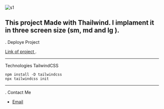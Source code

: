 ![s1](https://github.com/parastoomajidi/khanoumiWebPage/assets/61692804/4c0344bb-d25e-4090-8b5f-8a5cd992ab69)






This project Made with Thailwind. I implament it in three screen size (sm, md and lg ).
------------------------
. Deploye Project

[Link of project ](https://parastoomajidi.github.io/khanoumiWebPage/).

------------------------
Technologies
TailwindCSS
```
npm install -D tailwindcss
npx tailwindcss init

```
------------------------
. Contact Me

- [Email](parasto.majidi0@gmail.com)
